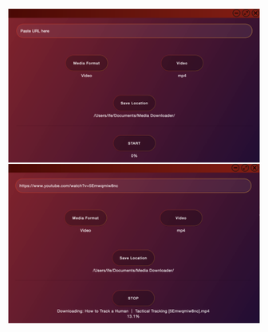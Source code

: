 ![Main screen](readme-images/main_screen.png)
![Main screen download in progress](readme-images/main_screen_download_in_progress.png)